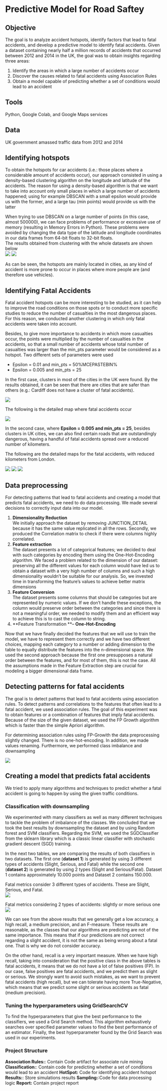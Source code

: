 # Predictive Model for Road Saftey
## Objective 
The goal is to analyze accident hotspots, identify factors that lead to fatal accidents, and develop a predictive model to identify fatal accidents. Given a dataset containing nearly half a million records of accidents that occurred between 2012 and 2014 in the UK, the goal was to obtain insights regarding three areas:
 
1. Identify the areas in which a large number of accidents occur
2. Discover the causes related to fatal accidents using Association Rules
3. Obtain a model capable of predicting whether a set of conditions would lead to an accident


## Tools

Python, Google Colab, and Google Maps services

## Data 
UK government amassed traffic data from 2012 and 2014


##  Identifying hotspots
To obtain the hotspots for car accidents (i.e.: those places where a considerable amount of accidents occur), our approach consisted in using a density-based clustering algorithm on the longitude and latitude of the accidents. The reason for using a density-based algorithm is that we want to take into account only small places in which a large number of accidents happened; using for example DBSCAN with a small epsilon would provide us with the former, and a large tau (min points) would provide us with the latter

When trying to use DBSCAN on a large number of points (in this case, almost 500000), we can face problems of performance or excessive use of memory (resulting in Memory Errors in Python). These problems were avoided by changing the data type of the latitude and longitude coordinates in our data frames from 64-bit floats to 32-bit floats.<br>
The results obtained from clustering with the whole datasets are shown below <br>
![](Results/hotspot.png)   ![](Results/hotspot3.png)


As can be seen, the hotspots are mainly located in cities, as any kind of accident is more prone to occur in places where more people are (and therefore use vehicles).

## Identifying Fatal Accidents 

Fatal accident hotspots can be more interesting to be studied, as it can help to improve the road conditions on those spots or to conduct more specific studies to reduce the number of casualties in the most dangerous places. For this reason, we conducted another clustering in which only fatal accidents were taken into account. <br>

Besides, to give more importance to accidents in which more casualties occur, the points were multiplied by the number of casualties in the accidents, so that a small number of accidents whose total number of casualties was larger than the min_pts parameter would be considered as a hotspot. Two different sets of parameters were used
* Epsilon = 0.01 and min_pts = 50%MCEPASTEBIN%
* Epsilon = 0.005 and min_pts = 25

In the first case, clusters in most of the cities in the UK were found. By the results obtained, it can be seen that there are cities that are safer than others (e.g.: Cardiff does not have a cluster of fatal accidents). <br>

![](Results/eps0.01_minpts50.png)

The following is the detailed map where fatal accidents occur <br>

![](Results/eps0.01minpts50_detail.png)



In the second case, where **Epsilon = 0.005 and min_pts = 25**, besides clusters in UK cities, we can also find certain roads that are outstandingly dangerous, having a handful of fatal accidents spread over a reduced number of kilometers.

The following are the detailed maps for the fatal accidents, with reduced kilometers from London.

![](Results/eps0005_mpts_20_detail1.png)
![](Results/eps0005_mpts_20_detail2.png)
![](Results/eps0005_mpts_20_detail2.png)

## Data preprocessing 
For detecting patterns that lead to fatal accidents and creating a model that predicts fatal accidents, we need to do data processing. We made several decisions to correctly input data into our model. 
1. **Dimensionality Reduction** <br>
We initially approach the dataset by removing JUNCTION_DETAIL because it has the same value replicated in all the rows.
Secondly, we produced the Correlation matrix to check if there were columns highly correlated. 
2. **Feature extraction** <br>
The dataset presents a lot of categorical features; we decided to deal with such categories by encoding them using the One-Hot-Encoding algorithm. We faced a problem related to the dimension of our dataset: preserving all the different values for each column would have led us to obtain a dataset with a very high number of columns and such a high dimensionality wouldn’t be suitable for our analysis. So, we invested time in transforming the feature’s values to achieve better matrix dimensions
3. **Feature Conversion** <br>
The dataset presents some columns that should be categories but are represented by numeric values. If we don’t handle these exceptions, the column would preserve order between the categories and since there is not a meaningful order, we needed to modify them and an efficient way to achieve this is to cast the column to string.
4. **Feature Transformation **– **One-Hot-Encoding** <br> 

Now that we have finally decided the features that we will use to train the model, we have to represent them correctly and we have two different choices, mapping each category to a number or adding dimension to the table to equally distribute the features into the n-dimensional space. We used the second approach because the first one presupposes a natural order between the features, and for most of them, this is not the case. All the assumptions made in the Feature Extraction step are crucial for modeling a bigger dimensional data frame.


## Detecting patterns for fatal accidents

The goal is to detect patterns that lead to fatal accidents using association rules. To detect patterns and correlations to the features that often lead to a fatal accident, we used association rules. The goal of this experiment was to obtain features or a combination of features that imply fatal accidents. Because of the size of the given dataset, we used the FP Growth algorithm which is faster than the simple Apriori algorithm.

For determining association rules using FP-Growith the data preprocessing slightly changed.  There is no one-hot-encoding. In addition, we made values renaming.  Furthermore, we performed class imbalance and downsampling <br>

![](Results/dataprocessing.png)

## Creating a model that predicts fatal accidents
We tried to apply many algorithms and techniques to predict whether a fatal accident is going to happen by using the given traffic conditions.

### Classification with downsampling

We experimented with many classifiers as well as many different techniques to tackle the problem of imbalance of the classes. We concluded that we took the best results by downsampling the dataset and by using Random forest and SVM classifiers. Regarding the SVM, we used the SGDClassifier from the sklearn library which is a classic linear classifier with stochastic gradient descent (SGD) training. <br>

In the next two tables, we are comparing the results of both classifiers in two datasets. The first one (**dataset 1**) is generated by using 3 different types of accidents (Slight, Serious, and Fatal) while the second one (**dataset 2**) is generated by using 2 types (Slight and Serious/Fatal). Dataset 1 contains approximately 10.000 points and Dataset 2 contains 150.000. <br>
 

Fatal metrics consider 3 different types of accidents. These are Slight, Serious, and Fatal. <br>
![](Results/accident1.png)

Fatal metrics considering 2 types of accidents:  slightly or more serious one <br>
![](Results/accident2.png)




We can see from the above results that we generally get a low accuracy, a high recall, a medium precision, and an F-measure. These results are reasonable, as the classes that our algorithms are predicting are not of the same importance. This means that if our predictions are not correct regarding a slight accident, it is not the same as being wrong about a fatal one. That is why we do not consider accuracy. <br>

On the other hand, recall is a very important measure. When we have high recall, taking into consideration that the positive class in the above tables is fatal accidents, it means that we do not have a lot of false positives (FP). In our case, false positives are fatal accidents, and we predict them as slight or serious. We strongly want to avoid such mistakes, as we want to prevent fatal accidents (high recall), but we can tolerate having more True-Negative, which means that we predict some slight or serious accidents as fatal (medium precision).

### Tuning the hyperparameters using GridSearchCV

To find the hyperparameters that give the best performance to the classifiers, we used a Grid Search method. This algorithm exhaustively searches over specified parameter values to find the best performance of an estimator. Finally, the best hyperparameter found by the Grid Search was used in our experiments.

### Project Structure 
**Association Rules:**: Contain Code artifact for associate rule mining
**Classification:**: Contain code for predicting whether a set of conditions would lead to an accident
**HotSpot:** Code for identifying accident hotspot
**Results:**: Store simulations results
**Sampling:**:Code for data processing logic 
**Report:** Contain project report


